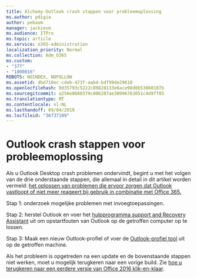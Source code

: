 ```yaml
---
title: Alchemy-Outlook crash stappen voor probleemoplossing
ms.author: pdigia
author: pebaum
manager: jackiesm
ms.audience: ITPro
ms.topic: article
ms.service: o365-administration
localization_priority: Normal
ms.collection: Adm_O365
ms.custom:
- "377"
- "1800016"
ROBOTS: NOINDEX, NOFOLLOW
ms.assetid: dbd710ec-cdeb-473f-aab4-bdf99de29610
ms.openlocfilehash: 0d35793c5222c89828133e6ace98d8b53860107b
ms.sourcegitcommit: a256e8680379c006287ae30996763051c4d9ff85
ms.translationtype: MT
ms.contentlocale: nl-NL
ms.lasthandoff: 09/04/2019
ms.locfileid: "36737109"
---
```

# <a name="outlook-crash-troubleshooting-steps"></a>Outlook crash stappen voor probleemoplossing

Als u Outlook Desktop crash problemen ondervindt, begint u met het volgen van de drie onderstaande stappen, die allemaal in detail in dit artikel worden vermeld: [het oplossen van problemen die ervoor zorgen dat Outlook vastloopt of niet meer reageert bij gebruik in combinatie met Office 365.](https://docs.microsoft.com/exchange/troubleshoot/outlook-crashes/crash-issues)
  
Stap 1: onderzoek mogelijke problemen met invoegtoepassingen.
  
Stap 2: herstel Outlook en voer het [hulpprogramma support and Recovery Assistant](https://aka.ms/SaRA-OutlookWontStart) uit om opstartfouten van Outlook op de getroffen computer op te lossen.
  
Stap 3: Maak een nieuw Outlook-profiel of voer de [Outlook-profiel tool](https://aka.ms/SaRA-OutlookSetupProfile) uit op de getroffen machine.
  
Als het probleem is opgetreden na een update en de bovenstaande stappen niet werken, moet u mogelijk terugkeren naar een vorige build. Zie [hoe u terugkeren naar een eerdere versie van Office 2016 klik-en-klaar](https://support.microsoft.com/help/2770432).
  